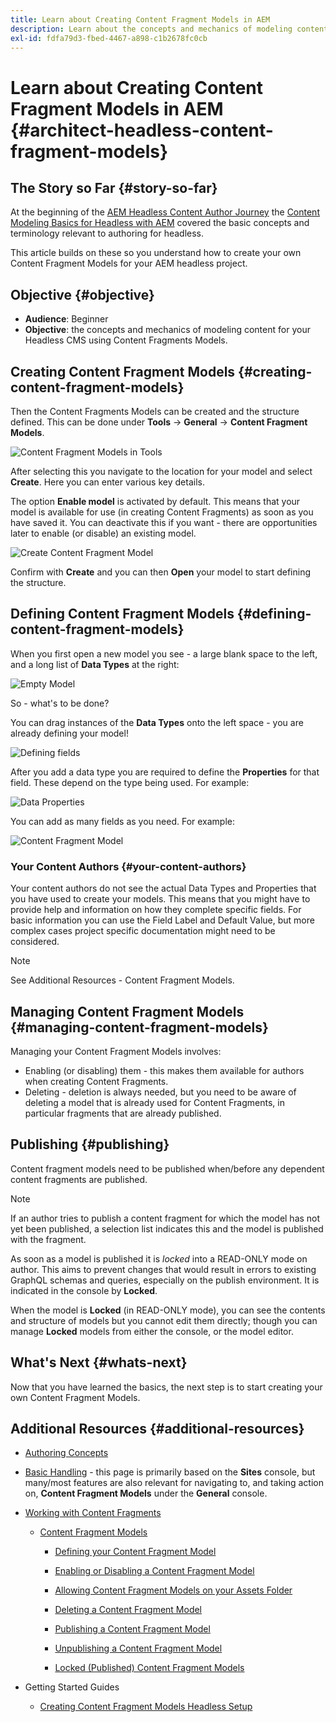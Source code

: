```yaml
---
title: Learn about Creating Content Fragment Models in AEM
description: Learn about the concepts and mechanics of modeling content for your Headless CMS using Content Fragments Models.
exl-id: fdfa79d3-fbed-4467-a898-c1b2678fc0cb
---
```

# Learn about Creating Content Fragment Models in AEM {#architect-headless-content-fragment-models}

## The Story so Far {#story-so-far}

At the beginning of the [AEM Headless Content Author Journey](overview.md) the [Content Modeling Basics for Headless with AEM](basics.md) covered the basic concepts and terminology relevant to authoring for headless.

This article builds on these so you understand how to create your own Content Fragment Models for your AEM headless project.

## Objective {#objective}

* **Audience**: Beginner
* **Objective**: the concepts and mechanics of modeling content for your Headless CMS using Content Fragments Models.

<!-- which persona does this? -->
<!-- and who allows the configuration on the folders? -->

<!--
## Enabling Content Fragment Models {#enabling-content-fragment-models}

At the very start you need to enable Content Fragment Models for your site, this is done in the Configuration Browser; under Tools -> General -> Configuration Browser. You can either select to configure the global entry, or create a new configuration. For example:

![Define configuration](/help/sites-cloud/administering/content-fragments/assets/cfm-conf-01.png)

>[!NOTE]
>
>See Additional Resources - Content Fragments in the Configuration Browser
-->

## Creating Content Fragment Models {#creating-content-fragment-models}

Then the Content Fragments Models can be created and the structure defined. This can be done under **Tools** -> **General** -> **Content Fragment Models**. 

![Content Fragment Models in Tools](assets/cfm-tools.png)

After selecting this you navigate to the location for your model and select **Create**. Here you can enter various key details.

The option **Enable model** is activated by default. This means that your model is available for use (in creating Content Fragments) as soon as you have saved it. You can deactivate this if you want - there are opportunities later to enable (or disable) an existing model.

![Create Content Fragment Model](/help/sites-cloud/administering/content-fragments/assets/cfm-models-02.png)

Confirm with **Create** and you can then **Open** your model to start defining the structure.

## Defining Content Fragment Models {#defining-content-fragment-models}

When you first open a new model you see - a large blank space to the left, and a long list of **Data Types** at the right:

![Empty Model](/help/sites-cloud/administering/content-fragments/assets/cfm-models-03.png)

So - what's to be done?

You can drag instances of the **Data Types** onto the left space - you are already defining your model!

![Defining fields](/help/sites-cloud/administering/content-fragments/assets/cfm-models-04.png) 

After you add a data type you are required to define the **Properties** for that field. These depend on the type being used. For example:

![Data Properties](/help/sites-cloud/administering/content-fragments/assets/cfm-models-05.png) 

You can add as many fields as you need. For example:

![Content Fragment Model](/help/sites-cloud/administering/content-fragments/assets/cfm-models-07.png)

### Your Content Authors {#your-content-authors}

Your content authors do not see the actual Data Types and Properties that you have used to create your models. This means that you might have to provide help and information on how they complete specific fields. For basic information you can use the Field Label and Default Value, but more complex cases project specific documentation might need to be considered.

>[!NOTE]
>
>See Additional Resources - Content Fragment Models.

## Managing Content Fragment Models {#managing-content-fragment-models}

<!-- needs more details -->

Managing your Content Fragment Models involves:

* Enabling (or disabling) them - this makes them available for authors when creating Content Fragments.
* Deleting - deletion is always needed, but you need to be aware of deleting a model that is already used for Content Fragments, in particular fragments that are already published.

## Publishing {#publishing}

<!-- needs more details -->

Content fragment models need to be published when/before any dependent content fragments are published.

>[!NOTE]
>
>If an author tries to publish a content fragment for which the model has not yet been published, a selection list indicates this and the model is published with the fragment.

As soon as a model is published it is *locked* into a READ-ONLY mode on author. This aims to prevent changes that would result in errors to existing GraphQL schemas and queries, especially on the publish environment. It is indicated in the console by **Locked**. 

When the model is **Locked** (in READ-ONLY mode), you can see the contents and structure of models but you cannot edit them directly; though you can manage **Locked** models from either the console, or the model editor.

## What's Next {#whats-next}

Now that you have learned the basics, the next step is to start creating your own Content Fragment Models.

## Additional Resources {#additional-resources}

* [Authoring Concepts](/help/sites-cloud/authoring/getting-started/concepts.md)

* [Basic Handling](/help/sites-cloud/authoring/getting-started/basic-handling.md) - this page is primarily based on the **Sites** console, but many/most features are also relevant for navigating to, and taking action on, **Content Fragment Models** under the **General** console.

* [Working with Content Fragments](/help/sites-cloud/administering/content-fragments/overview.md)
 
  * [Content Fragment Models](/help/sites-cloud/administering/content-fragments/content-fragment-models.md)

    * [Defining your Content Fragment Model](/help/sites-cloud/administering/content-fragments/content-fragment-models.md#defining-your-content-fragment-model)

    * [Enabling or Disabling a Content Fragment Model](/help/sites-cloud/administering/content-fragments/content-fragment-models.md#enabling-disabling-a-content-fragment-model)

    * [Allowing Content Fragment Models on your Assets Folder](/help/sites-cloud/administering/content-fragments/content-fragment-models.md#allowing-content-fragment-models-assets-folder)

    * [Deleting a Content Fragment Model](/help/sites-cloud/administering/content-fragments/content-fragment-models.md#deleting-a-content-fragment-model)

    * [Publishing a Content Fragment Model](/help/sites-cloud/administering/content-fragments/content-fragment-models.md#publishing-a-content-fragment-model)

    * [Unpublishing a Content Fragment Model](/help/sites-cloud/administering/content-fragments/content-fragment-models.md#unpublishing-a-content-fragment-model)

    * [Locked (Published) Content Fragment Models](/help/sites-cloud/administering/content-fragments/content-fragment-models.md#locked-published-content-fragment-models)

* Getting Started Guides
  
  * [Creating Content Fragment Models Headless Setup](/help/headless/setup/create-content-model.md)
